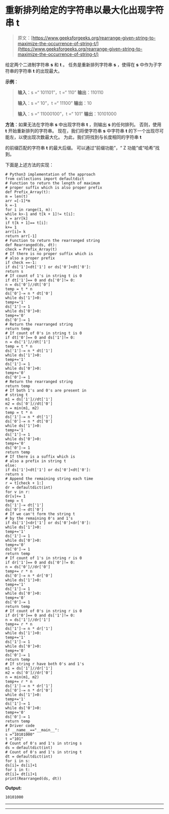 # 重新排列给定的字符串以最大化出现字符串 t

> 原文：[https://www.geeksforgeeks.org/rearrange-given-string-to-maximize-the-occurrence-of-string-t/](https://www.geeksforgeeks.org/rearrange-given-string-to-maximize-the-occurrence-of-string-t/)

给定两个二进制字符串 **s** 和 **t** 。 任务是重新排列字符串 **s** ，使得在 **s** 中作为子字符串的字符串 **t** 的出现最大。

**示例**：

> **输入**：s =“ 101101”，t =“ 110”
> **输出**：110110
> 
> **输入**：s =“ 10”，t =“ 11100”
> **输出**：10
> 
> **输入**：s =“ 11000100”，t =“ 101”
> **输出**：10101000

**方法**：如果无法在字符串 **s** 中出现字符串 **t** ，则输出 **s** 的任何排列。 否则，使用 **t** 开始重新排列的字符串。 现在，我们将使字符串 **s** 中字符串 **t** 的下一个出现尽可能左，以使出现次数最大化。 为此，我们将找到与长度相同的字符串 **t**

的前缀匹配的字符串 **t** 的最大后缀。 可以通过“前缀功能”，“ Z 功能”或“哈希”找到。

下面是上述方法的实现：

```
# Python3 implementation of the approach
from collections import defaultdict
# Function to return the length of maximum
# proper suffix which is also proper prefix
def Prefix_Array(t):
m = len(t)
arr =[-1]*m
k =-1
for i in range(1, m):
while k>-1 and t[k + 1]!= t[i]:
k = arr[k]
if t[k + 1]== t[i]:
k+= 1
arr[i]= k
return arr[-1]
# Function to return the rearranged string
def Rearranged(ds, dt):
check = Prefix_Array(t)
# If there is no proper suffix which is
# also a proper prefix
if check ==-1:
if ds['1']<dt['1'] or ds['0']<dt['0']:
return s
# If count of 1's in string t is 0
if dt['1']== 0 and ds['0']!= 0:
n = ds['0']//dt['0']
temp = t * n
ds['0']-= n * dt['0']
while ds['1']>0:
temp+='1'
ds['1']-= 1
while ds['0']>0:
temp+='0'
ds['0']-= 1
# Return the rearranged string
return temp
# If count of 0's in string t is 0
if dt['0']== 0 and ds['1']!= 0:
n = ds['1']//dt['1']
temp = t * n
ds['1']-= n * dt['1']
while ds['1']>0:
temp+='1'
ds['1']-= 1
while ds['0']>0:
temp+='0'
ds['0']-= 1
# Return the rearranged string
return temp
# If both 1's and 0's are present in
# string t
m1 = ds['1']//dt['1']
m2 = ds['0']//dt['0']
n = min(m1, m2)
temp = t * n
ds['1']-= n * dt['1']
ds['0']-= n * dt['0']
while ds['1']>0:
temp+='1'
ds['1']-= 1
while ds['0']>0:
temp+='0'
ds['0']-= 1
return temp
# If there is a suffix which is
# also a prefix in string t
else:
if ds['1']<dt['1'] or ds['0']<dt['0']:
return s
# Append the remaining string each time
r = t[check + 1:]
dr = defaultdict(int)
for v in r:
dr[v]+= 1
temp = t
ds['1']-= dt['1']
ds['0']-= dt['0']
# If we can't form the string t
# by the remaining 0's and 1's
if ds['1']<dr['1'] or ds['0']<dr['0']:
while ds['1']>0:
temp+='1'
ds['1']-= 1
while ds['0']>0:
temp+='0'
ds['0']-= 1
return temp
# If count of 1's in string r is 0
if dr['1']== 0 and ds['0']!= 0:
n = ds['0']//dr['0']
temp+= r * n
ds['0']-= n * dr['0']
while ds['1']>0:
temp+='1'
ds['1']-= 1
while ds['0']>0:
temp+='0'
ds['0']-= 1
return temp
# If count of 0's in string r is 0
if dr['0']== 0 and ds['1']!= 0:
n = ds['1']//dr['1']
temp+= r * n
ds['1']-= n * dr['1']
while ds['1']>0:
temp+='1'
ds['1']-= 1
while ds['0']>0:
temp+='0'
ds['0']-= 1
return temp
# If string r have both 0's and 1's
m1 = ds['1']//dr['1']
m2 = ds['0']//dr['0']
n = min(m1, m2)
temp+= r * n
ds['1']-= n * dr['1']
ds['0']-= n * dr['0']
while ds['1']>0:
temp+='1'
ds['1']-= 1
while ds['0']>0:
temp+='0'
ds['0']-= 1
return temp
# Driver code
if __name__=="__main__":
s ="10101000"
t ="101"
# Count of 0's and 1's in string s
ds = defaultdict(int)
# Count of 0's and 1's in string t
dt = defaultdict(int)
for i in s:
ds[i]= ds[i]+1
for i in t:
dt[i]= dt[i]+1
print(Rearranged(ds, dt))
```

**Output:**

```
10101000

```



* * *

* * *



